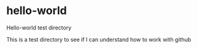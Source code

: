 # hello-world
Hello-world test directory

This is a test directory to see if I can understand how to work with github
